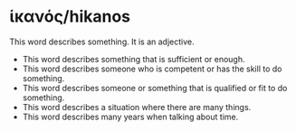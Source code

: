 # ἱκανός/hikanos
This word describes something. It is an adjective.

* This word describes something that is sufficient or enough.
* This word describes someone who is competent or has the skill to do something.
* This word describes someone or something that is qualified or fit to do something.
* This word describes a situation where there are many things.
* This word describes many years when talking about time.
